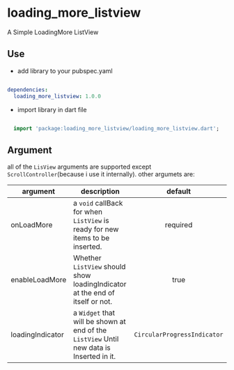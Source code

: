# loading_more_listview

A Simple LoadingMore ListView

## Use

* add library to your pubspec.yaml
  
```yaml

dependencies:
  loading_more_listview: 1.0.0

```  
* import library in dart file
  
```dart

  import 'package:loading_more_listview/loading_more_listview.dart';

```

## Argument

all of the `LisView` arguments are supported except `ScrollController`(because i use it internally). other argumets are:

|argument             |                description           |    default     |
|---------------------|--------------------------------------|:--------------:|
|onLoadMore           |a `void` callBack for when `ListView` is ready for new items to be inserted.   | required  |
|enableLoadMore       |Whether `ListView` should show loadingIndicator at the end of itself or not.     |  true   |
|loadingIndicator     |a `Widget` that will be shown at end of the `ListView` Until new data is Inserted in it.   |   `CircularProgressIndicator` |


